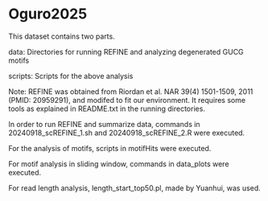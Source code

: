 # Oguro2025

This dataset contains two parts.

data: Directories for running REFINE and analyzing degenerated GUCG motifs

scripts: Scripts for the above analysis

Note: REFINE was obtained from Riordan et al. NAR 39(4) 1501-1509, 2011 (PMID: 20959291), and modifed to fit our environment. It requires some tools as explained in README.txt in the running directories.

In order to run REFINE and summarize data, commands in 20240918_scREFINE_1.sh and 20240918_scREFINE_2.R were executed.

For the analysis of motifs, scripts in motifHits were executed.

For motif analysis in sliding window, commands in data_plots were executed.

For read length analysis, length_start_top50.pl, made by Yuanhui, was used.

